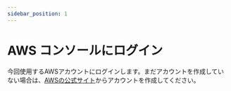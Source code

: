 ```yaml
---
sidebar_position: 1
---
```


# AWS コンソールにログイン

今回使用するAWSアカウントにログインします。まだアカウントを作成していない場合は、[AWSの公式サイト](https://aws.amazon.com/jp/)からアカウントを作成してください。
